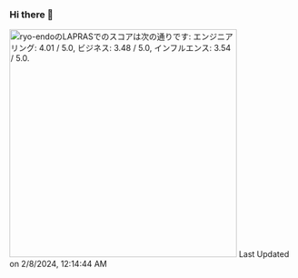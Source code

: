 ### Hi there 👋

<!--START_SECTION:lapras-card-->
<p ><a href="https://lapras.com/public/ryo-endo" target="_blank" rel="noopener noreferrer"><img alt="ryo-endoのLAPRASでのスコアは次の通りです: エンジニアリング: 4.01 / 5.0, ビジネス: 3.48 / 5.0, インフルエンス: 3.54 / 5.0." src="https://lapras-card-generator.vercel.app/api/svg?e=4.01&b=3.48&i=3.54&b1=%23020E27&b2=%230E5593&i1=%23030E21&i2=%231688BF&l=ja" width="400" ></a>  
Last Updated on 2/8/2024, 12:14:44 AM</p>
<!--END_SECTION:lapras-card-->
